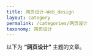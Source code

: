 ```yaml
---
title: 网页设计-Web_design
layout: category
permalink: /categories/网页设计
taxonomy: 网页设计
---
```


以下为 **“网页设计”** 主题的文章。